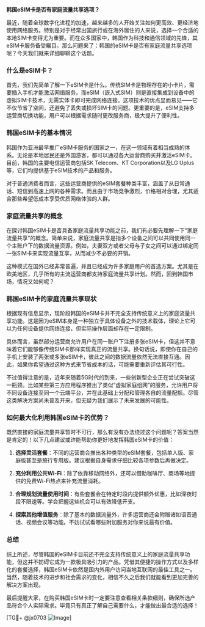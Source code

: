 **韩国eSIM卡是否有家庭流量共享选项？**

最近，随着全球数字化进程的加速，越来越多的人开始关注如何更高效、更经济地使用网络服务。特别是对于经常出国旅行或在海外居住的人来说，选择一个合适的本地SIM卡变得尤为重要。而在众多国家中，韩国作为科技和通信领域的先锋，其eSIM卡服务备受瞩目。那么问题来了：韩国的eSIM卡是否有家庭流量共享选项呢？今天我们就来详细聊聊这个话题。

### 什么是eSIM卡？

首先，我们先简单了解一下eSIM卡是什么。传统SIM卡是物理存在的小卡片，需要插入手机才能激活网络服务。而eSIM（嵌入式SIM）则是直接集成到设备中的虚拟SIM卡技术，无需实体卡即可完成网络连接。这项技术的优点显而易见——它不仅节省了空间，还避免了丢失或损坏SIM卡的问题。更重要的是，eSIM支持多运营商切换功能，用户可以根据需求随时更改服务商，极大提升了便利性。

### 韩国eSIM卡的基本情况

韩国作为亚洲最早推广eSIM卡服务的国家之一，在这一领域有着相当成熟的体系。无论是本地居民还是外国游客，都可以通过各大运营商购买并激活eSIM卡。目前，韩国的主要电信运营商包括SK Telecom、KT Corporation以及LG Uplus等，它们均提供基于eSIM技术的产品和服务。

对于普通消费者而言，这些运营商提供的eSIM套餐种类丰富，涵盖了从日常通话、短信到高速上网的各种需求。而且由于市场竞争激烈，价格相对合理，尤其适合那些希望低成本享受优质网络体验的人群。

### 家庭流量共享的概念

在探讨韩国eSIM卡是否具备家庭流量共享功能之前，我们有必要先理解一下“家庭流量共享”的概念。简单来说，家庭流量共享是指多个设备之间可以共同使用同一个主账户下的数据流量资源。例如，夫妻双方或者父母与子女之间可以通过绑定同一张SIM卡来实现流量互享，从而减少不必要的开销。

这种模式在国外已经非常普遍，并且已经成为许多家庭用户的首选方案。尤其是在欧美地区，几乎所有的主流运营商都支持家庭流量共享计划。然而，回到韩国市场，情况又如何呢？

### 韩国eSIM卡的家庭流量共享现状

根据现有信息显示，现阶段韩国的eSIM卡并不完全支持传统意义上的家庭流量共享功能。这是因为eSIM本身是一种独立于具体设备之外的技术载体，理论上它可以为任何设备提供网络连接，但实际操作层面却存在一定限制。

具体而言，虽然部分运营商允许用户在同一账户下注册多张eSIM卡，但这并不意味着它们能够像传统SIM卡那样实现真正的流量共享。换句话说，即使你在自己的手机上安装了两张或多张eSIM卡，彼此之间的数据流量依然无法直接互通。因此，如果你希望通过这种方式来节省成本的话，可能需要重新评估其可行性。

不过值得注意的是，近年来随着5G时代的到来，一些创新型企业正在尝试突破这一瓶颈。比如某些第三方应用程序推出了类似“虚拟家庭组网”的服务，允许用户将不同设备连接至同一个云端平台，并在此基础上分配和管理各自的流量配额。尽管这类解决方案尚未普及开来，但无疑为我们展示了未来发展的可能性。

### 如何最大化利用韩国eSIM卡的优势？

既然直接的家庭流量共享暂时不可行，那么有没有办法绕过这个问题呢？答案当然是肯定的！以下几点建议或许能帮助你更好地发挥韩国eSIM卡的价值：

1. **选择灵活套餐**：不同的运营商会推出各种类型的eSIM套餐，包括单人版、家庭版甚至是旅行专用版。建议根据自身需求仔细比较各项参数后再做决定。
   
2. **充分利用公共Wi-Fi**：除了依靠移动网络外，还可以借助咖啡厅、商场等地提供的免费Wi-Fi热点来补充流量消耗。
   
3. **合理规划流量使用时间**：有些套餐会在特定时段内提供额外优惠，比如深夜时段不限速等。学会把握这些机会可以有效降低开支。

4. **探索其他增值服务**：除了基本的数据流量外，许多运营商还会附赠诸如语音通话、视频会议等功能。不妨试试看哪些附加服务对你来说最有价值。

### 总结

综上所述，尽管韩国的eSIM卡目前还不完全支持传统意义上的家庭流量共享功能，但这并不妨碍它成为一款极具吸引力的产品。凭借其便捷的操作方式以及多样化的套餐选择，韩国eSIM卡依然是国内外用户访问当地互联网的最佳工具之一。当然，随着技术的进步和社会需求的变化，相信不久之后我们就能看到更加完善的解决方案出现。

最后提醒大家，在购买韩国eSIM卡时一定要注意查看相关条款细则，确保所选产品符合个人实际需求。毕竟只有真正了解自己需要什么，才能做出最合适的选择！

[TG💪+ @jx0703 ![Image](https://github.com/user-attachments/assets/dbca1d08-cadb-493c-b0ec-ad6f7a83f270)]